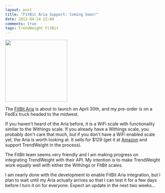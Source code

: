 ```yaml
---
layout: post
title: "FitBit Aria Support: Coming Soon!"
date: 2012-04-24 22:00
comments: true
tags: TrendWeight FitBit
---
```


<img class="float-right" src="/stuff/fitbit-aria.jpg" width="200" />

The [FitBit Aria](http://www.fitbit.com/product/aria) is about to launch on April 30th, and my pre-order is on a FedEx truck headed to the midwest.

If you haven't heard of the Aria before, it is a WiFi scale with functionality similar to the Withings scale.  If you already have a Withings scale, you probably don't care that much, but if you don't have a WiFi enabled scale yet, the Aria is worth looking at.  It sells for $129 (get it at [Amazon](http://amzn.com/B0077L8YFI?tag=trendweight-20) and support TrendWeight in the process).

The FitBit team seems very friendly and I am making progress on integrating TrendWeight with their API.  My intention is to make TrendWeight work equally well with either the Withings or FitBit scales. 

I am nearly done with the development to enable FitBit Aria integration, but I plan to wait until my Aria actually arrives so that I can test it for a few days before I turn it on for everyone.  Expect an update in the next two weeks...